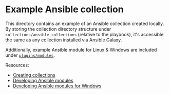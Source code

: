 # Example Ansible collection

This directory contains an example of an Ansible collection created locally. By storing the collection directory structure under `collections/ansible_collections` (relative to the playbook), it's accessible the same as any collection installed via Ansible Galaxy.

Additionally, example Ansible module for Linux & Windows are included under [`plugins/modules`](./collections/ansible_collections/collection_b/plugins/modules).

Resources:

- [Creating collections](https://docs.ansible.com/ansible/latest/dev_guide/developing_collections_creating.html)
- [Developing Ansible modules](https://docs.ansible.com/ansible/latest/dev_guide/developing_modules_general.html)
- [Developing Ansible modules for Windows](https://docs.ansible.com/ansible/latest/dev_guide/developing_modules_general_windows.html)
